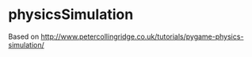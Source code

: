 # physicsSimulation
Based on http://www.petercollingridge.co.uk/tutorials/pygame-physics-simulation/
